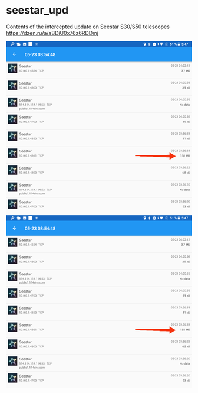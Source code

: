 # seestar_upd
Contents of the intercepted update on Seestar S30/S50 telescopes
https://dzen.ru/a/aBDiU0x76z6RDDmj

![img](img/IMG_20250526_115609.png)
![img](img/IMG_20250526_115609.png)
